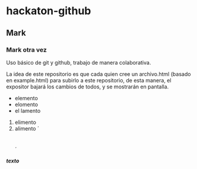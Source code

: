 # hackaton-github
## Mark
### Mark otra vez

Uso básico de git y github, trabajo de manera colaborativa.

La idea de este repositorio es que cada quien cree un archivo.html (basado en example.html) para subirlo a este repositorio, de esta manera, el expositor bajará los cambios de todos, y se mostrarán en pantalla.

- elemento
- elomento
- el lamento

1. elimento
2. alimento ´<h1></h1>´

___texto___
